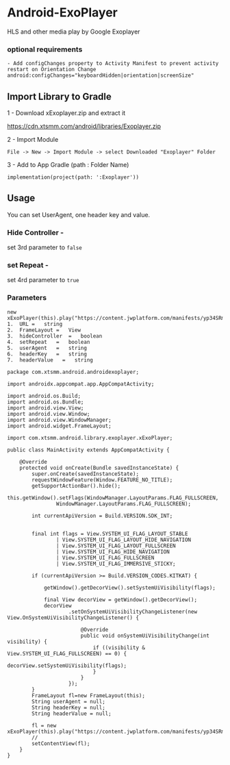 # Android-ExoPlayer
HLS and other media play by Google Exoplayer

### optional requirements
```
- Add configChanges property to Activity Manifest to prevent activity restart on Orientation Change
android:configChanges="keyboardHidden|orientation|screenSize"

```

## Import Library to Gradle

1 - Download xExoplayer.zip and extract it

https://cdn.xtsmm.com/android/libraries/Exoplayer.zip


2 - Import Module

```
File -> New -> Import Module -> select Downloaded "Exoplayer" Folder
```

3 - Add to App Gradle (path : Folder Name)

```
implementation(project(path: ':Exoplayer'))
```


## Usage
You can set UserAgent, one header key and value.

### Hide Controller - 
set 3rd parameter to ``` false ```

### set Repeat - 
set 4rd parameter to ``` true ```

### Parameters

```
new xExoPlayer(this).play("https://content.jwplatform.com/manifests/yp34SRmf.m3u8",fl,true,true,userAgent,headerKey,headerValue);
1.  URL =   string
2.  FrameLayout =   View
3.  hideController  =   boolean
4.  setRepeat   =   boolean
5.  userAgent   =   string
6.  headerKey   =   string
7.  headerValue   =   string
```

```
package com.xtsmm.android.androidexoplayer;

import androidx.appcompat.app.AppCompatActivity;

import android.os.Build;
import android.os.Bundle;
import android.view.View;
import android.view.Window;
import android.view.WindowManager;
import android.widget.FrameLayout;

import com.xtsmm.android.library.exoplayer.xExoPlayer;

public class MainActivity extends AppCompatActivity {

    @Override
    protected void onCreate(Bundle savedInstanceState) {
        super.onCreate(savedInstanceState);
        requestWindowFeature(Window.FEATURE_NO_TITLE);
        getSupportActionBar().hide();
        this.getWindow().setFlags(WindowManager.LayoutParams.FLAG_FULLSCREEN,
                WindowManager.LayoutParams.FLAG_FULLSCREEN);

        int currentApiVersion = Build.VERSION.SDK_INT;


        final int flags = View.SYSTEM_UI_FLAG_LAYOUT_STABLE
                | View.SYSTEM_UI_FLAG_LAYOUT_HIDE_NAVIGATION
                | View.SYSTEM_UI_FLAG_LAYOUT_FULLSCREEN
                | View.SYSTEM_UI_FLAG_HIDE_NAVIGATION
                | View.SYSTEM_UI_FLAG_FULLSCREEN
                | View.SYSTEM_UI_FLAG_IMMERSIVE_STICKY;

        if (currentApiVersion >= Build.VERSION_CODES.KITKAT) {

            getWindow().getDecorView().setSystemUiVisibility(flags);

            final View decorView = getWindow().getDecorView();
            decorView
                    .setOnSystemUiVisibilityChangeListener(new View.OnSystemUiVisibilityChangeListener() {

                        @Override
                        public void onSystemUiVisibilityChange(int visibility) {
                            if ((visibility & View.SYSTEM_UI_FLAG_FULLSCREEN) == 0) {
                                decorView.setSystemUiVisibility(flags);
                            }
                        }
                    });
        }
        FrameLayout fl=new FrameLayout(this);
        String userAgent = null;
        String headerKey = null;
        String headerValue = null;

        fl = new xExoPlayer(this).play("https://content.jwplatform.com/manifests/yp34SRmf.m3u8",fl,true,true,userAgent,headerKey,headerValue);
        // 
        setContentView(fl);
    }
}
```
